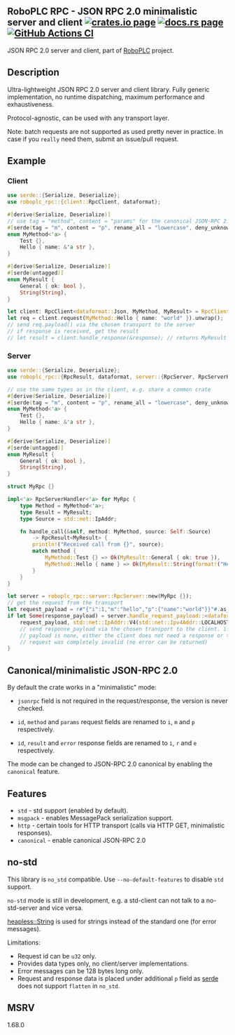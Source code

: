 <h2>
  RoboPLC RPC - JSON RPC 2.0 minimalistic server and client
  <a href="https://crates.io/crates/roboplc-rpc"><img alt="crates.io page" src="https://img.shields.io/crates/v/roboplc-rpc.svg"></img></a>
  <a href="https://docs.rs/roboplc-rpc"><img alt="docs.rs page" src="https://docs.rs/roboplc-rpc/badge.svg"></img></a>
  <a href="https://github.com/roboplc/roboplc-rpc/actions/workflows/ci.yml">
    <img alt="GitHub Actions CI" src="https://github.com/roboplc/roboplc-rpc/actions/workflows/ci.yml/badge.svg"></img>
  </a>
</h2>

JSON RPC 2.0 server and client, part of [RoboPLC](https://www.roboplc.com)
project.

## Description

Ultra-lightweight JSON RPC 2.0 server and client library. Fully generic
implementation, no runtime dispatching, maximum performance and exhaustiveness.

Protocol-agnostic, can be used with any transport layer.

Note: batch requests are not supported as used pretty never in practice. In
case if you `really` need them, submit an issue/pull request.

## Example

### Client

```rust
use serde::{Serialize, Deserialize};
use roboplc_rpc::{client::RpcClient, dataformat};

#[derive(Serialize, Deserialize)]
// use tag = "method", content = "params" for the canonical JSON-RPC 2.0
#[serde(tag = "m", content = "p", rename_all = "lowercase", deny_unknown_fields)]
enum MyMethod<'a> {
    Test {},
    Hello { name: &'a str },
}

#[derive(Serialize, Deserialize)]
#[serde(untagged)]
enum MyResult {
    General { ok: bool },
    String(String),
}

let client: RpcClient<dataformat::Json, MyMethod, MyResult> = RpcClient::new();
let req = client.request(MyMethod::Hello { name: "world" }).unwrap();
// send req.payload() via the chosen transport to the server
// if response is received, get the result
// let result = client.handle_response(&response); // returns MyResult or RpcError
```

### Server

```rust
use serde::{Serialize, Deserialize};
use roboplc_rpc::{RpcResult, dataformat, server::{RpcServer, RpcServerHandler}};

// use the same types as in the client, e.g. share a common crate
#[derive(Serialize, Deserialize)]
#[serde(tag = "m", content = "p", rename_all = "lowercase", deny_unknown_fields)]
enum MyMethod<'a> {
    Test {},
    Hello { name: &'a str },
}

#[derive(Serialize, Deserialize)]
#[serde(untagged)]
enum MyResult {
    General { ok: bool },
    String(String),
}

struct MyRpc {}

impl<'a> RpcServerHandler<'a> for MyRpc {
    type Method = MyMethod<'a>;
    type Result = MyResult;
    type Source = std::net::IpAddr;

    fn handle_call(&self, method: MyMethod, source: Self::Source)
        -> RpcResult<MyResult> {
        println!("Received call from {}", source);
        match method {
            MyMethod::Test {} => Ok(MyResult::General { ok: true }),
            MyMethod::Hello { name } => Ok(MyResult::String(format!("Hello, {}", name))),
        }
    }
}

let server = roboplc_rpc::server::RpcServer::new(MyRpc {});
// get the request from the transport
let request_payload = r#"{"i":1,"m":"hello","p":{"name":"world"}}"#.as_bytes();
if let Some(response_payload) = server.handle_request_payload::<dataformat::Json>(
    request_payload, std::net::IpAddr::V4(std::net::Ipv4Addr::LOCALHOST)) {
    // send response_payload via the chosen transport to the client. if the
    // payload is none, either the client does not need a response or the
    // request was completely invalid (no error can be returned)
}
```

## Canonical/minimalistic JSON-RPC 2.0

By default the crate works in a "minimalistic" mode:

* `jsonrpc` field is not required in the request/response, the version is never
  checked.

* `id`, `method` and `params` request fields are renamed to `i`, `m` and `p`
  respectively.

* `id`, `result` and `error` response fields are renamed to `i`, `r` and `e`
  respectively.

The mode can be changed to JSON-RPC 2.0 canonical by enabling the `canonical`
feature.

## Features

* `std` - std support (enabled by default).
* `msgpack` - enables MessagePack serialization support.
* `http` - certain tools for HTTP transport (calls via HTTP GET, minimalistic responses).
* `canonical` - enable canonical JSON-RPC 2.0

## no-std

This library is `no_std` compatible. Use `--no-default-features` to disable `std` support.

`no-std` mode is still in development, e.g. a std-client can not talk to a
no-std-server and vice versa.

[heapless::String](https://docs.rs/heapless/latest/heapless/struct.String.html)
is used for strings instead of the standard one (for error messages).

Limitations:

* Request id can be `u32` only.
* Provides data types only, no client/server implementations.
* Error messages can be 128 bytes long only.
* Request and response data is placed under additional `p` field as
  [serde](https://serde.rs) does not support `flatten` in `no_std`.

## MSRV

1.68.0
